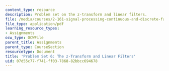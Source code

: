 ```yaml
---
content_type: resource
description: Problem set on the z-transform and linear filters.
file: /media/courses/2-161-signal-processing-continuous-and-discrete-fall-2008/07d55c77f741ff03786882bbcc694678_ps6.pdf
file_type: application/pdf
learning_resource_types:
- Assignments
ocw_type: OCWFile
parent_title: Assignments
parent_type: CourseSection
resourcetype: Document
title: 'Problem Set 6: The z-Transform and Linear Filters'
uid: 07d55c77-f741-ff03-7868-82bbcc694678
---
```

